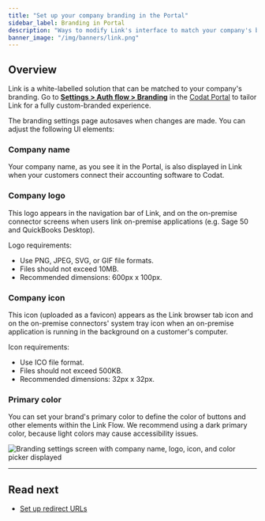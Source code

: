 ```yaml
---
title: "Set up your company branding in the Portal"
sidebar_label: Branding in Portal
description: "Ways to modify Link's interface to match your company's branding"
banner_image: "/img/banners/link.png"
---
```


## Overview

Link is a white-labelled solution that can be matched to your company's branding. Go to **[Settings > Auth flow > Branding](https://app.codat.io/settings/branding)** in the [Codat Portal](https://app.codat.io) to tailor Link for a fully custom-branded experience.

The branding settings page autosaves when changes are made. You can adjust the following UI elements:

### Company name

Your company name, as you see it in the Portal, is also displayed in Link when your customers connect their accounting software to Codat.

### Company logo

This logo appears in the navigation bar of Link, and on the on-premise connector screens when users link on-premise applications (e.g. Sage 50 and QuickBooks Desktop).

Logo requirements:

- Use PNG, JPEG, SVG, or GIF file formats.
- Files should not exceed 10MB.
- Recommended dimensions: 600px x 100px.

### Company icon

This icon (uploaded as a favicon) appears as the Link browser tab icon and on the on-premise connectors' system tray icon when an on-premise application is running in the background on a customer's computer.

Icon requirements:

- Use ICO file format.
- Files should not exceed 500KB.
- Recommended dimensions: 32px x 32px.

### Primary color

You can set your brand's primary color to define the color of buttons and other elements within the Link Flow. We recommend using a dark primary color, because light colors may cause accessibility issues.

<img
  src="/img/old/1cef143-branding.PNG"
  alt="Branding settings screen with company name, logo, icon, and color picker displayed"
/>

---

## Read next

- [Set up redirect URLs](/auth-flow/customize/set-up-redirects)
